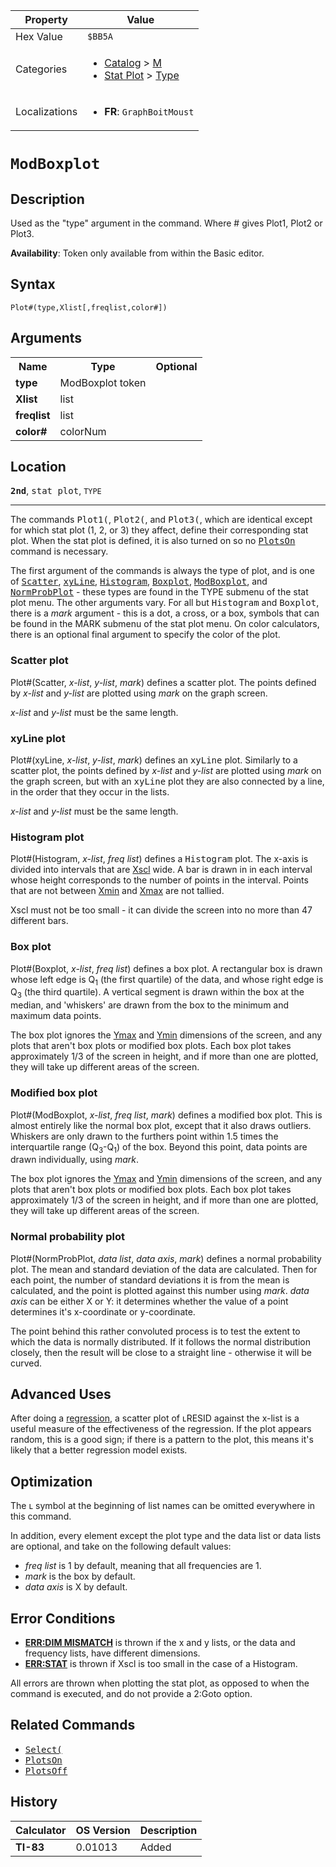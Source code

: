 | Property      | Value |
|---------------|-------|
| Hex Value     | `$BB5A`|
| Categories    | <ul><li>[Catalog](<../categories/Catalog.md>) > [M](<../categories/Catalog.md#M>)</li><li>[Stat Plot](<../categories/Stat Plot.md>) > [Type](<../categories/Stat Plot.md#Type>)</li></ul> |
| Localizations | <ul><li><b>FR</b>: `GraphBoitMoust`</li></ul> |

# `ModBoxplot`

## Description
Used as the "type" argument in the command.
Where # gives Plot1, Plot2 or Plot3.


<b>Availability</b>: Token only available from within the Basic editor.

## Syntax
`Plot#(type,Xlist[,freqlist,color#])`

## Arguments
<table>
<tr><th>Name</th><th>Type</th><th>Optional</th></tr>

<tr><td><b>type</b></td><td>ModBoxplot token</td><td></td></tr>

<tr><td><b>Xlist</b></td><td>list</td><td></td></tr>

<tr><td><b>freqlist</b></td><td>list</td><td></td></tr>

<tr><td><b>color#</b></td><td>colorNum</td><td></td></tr>

</table>

## Location
<tt><kbd><b>2nd</b></kbd></tt>, <kbd>stat plot</kbd>, `TYPE`
<hr>

The commands <tt>Plot1(</tt>, <tt>Plot2(</tt>, and <tt>Plot3(</tt>, which are identical except for which stat plot (1, 2, or 3) they affect, define their corresponding stat plot. When the stat plot is defined, it is also turned on so no <tt><a href="PlotsOn.md">PlotsOn</a></tt> command is necessary.

The first argument of the commands is always the type of plot, and is one of <tt><a href="Scatter.md">Scatter</a></tt>, <tt><a href="xyLine.md">xyLine</a></tt>, <tt><a href="Histogram.md">Histogram</a></tt>, <tt><a href="Boxplot.md">Boxplot</a></tt>, <tt><a href="ModBoxplot.md">ModBoxplot</a></tt>, and <tt><a href="NormProbPlot.md">NormProbPlot</a></tt> - these types are found in the TYPE submenu of the stat plot menu. The other arguments vary. For all but <tt>Histogram</tt> and <tt>Boxplot</tt>, there is a _mark_ argument - this is a dot, a cross, or a box, symbols that can be found in the MARK submenu of the stat plot menu. On color calculators, there is an optional final argument to specify the color of the plot.

### Scatter plot

Plot#(Scatter, _x-list_, _y-list_, _mark_) defines a scatter plot. The points defined by _x-list_ and _y-list_ are plotted using _mark_ on the graph screen.

_x-list_ and _y-list_ must be the same length.

### xyLine plot

Plot#(xyLine, _x-list_, _y-list_, _mark_) defines an <tt>xyLine</tt> plot. Similarly to a scatter plot, the points defined by _x-list_ and _y-list_ are plotted using _mark_ on the graph screen, but with an <tt>xyLine</tt> plot they are also connected by a line, in the order that they occur in the lists.

_x-list_ and _y-list_ must be the same length.

### Histogram plot

Plot#(Histogram, _x-list_, _freq list_) defines a <tt>Histogram</tt> plot. The x-axis is divided into intervals that are [Xscl](system-variables#window) wide. A bar is drawn in in each interval whose height corresponds to the number of points in the interval. Points that are not between [Xmin](system-variables#window) and [Xmax](system-variables#window) are not tallied.

Xscl must not be too small - it can divide the screen into no more than 47 different bars.

### Box plot

Plot#(Boxplot, _x-list_, _freq list_) defines a box plot. A rectangular box is drawn whose left edge is Q<sub>1</sub> (the first quartile) of the data, and whose right edge is Q<sub>3</sub> (the third quartile). A vertical segment is drawn within the box at the median, and 'whiskers' are drawn from the box to the minimum and maximum data points.

The box plot ignores the [Ymax](system-variables#window) and [Ymin](system-variables#window) dimensions of the screen, and any plots that aren't box plots or modified box plots. Each box plot takes approximately 1/3 of the screen in height, and if more than one are plotted, they will take up different areas of the screen.

### Modified box plot

Plot#(ModBoxplot, _x-list_, _freq list_, _mark_) defines a modified box plot. This is almost entirely like the normal box plot, except that it also draws outliers. Whiskers are only drawn to the furthers point within 1.5 times the interquartile range (Q<sub>3</sub>-Q<sub>1</sub>) of the box. Beyond this point, data points are drawn individually, using _mark_.

The box plot ignores the [Ymax](system-variables#window) and [Ymin](system-variables#window) dimensions of the screen, and any plots that aren't box plots or modified box plots. Each box plot takes approximately 1/3 of the screen in height, and if more than one are plotted, they will take up different areas of the screen.

### Normal probability plot

Plot#(NormProbPlot, _data list_, _data axis_, _mark_) defines a normal probability plot. The mean and standard deviation of the data are calculated. Then for each point, the number of standard deviations it is from the mean is calculated, and the point is plotted against this number using _mark_. _data axis_ can be either X or Y: it determines whether the value of a point determines it's x-coordinate or y-coordinate.

The point behind this rather convoluted process is to test the extent to which the data is normally distributed. If it follows the normal distribution closely, then the result will be close to a straight line - otherwise it will be curved.

## Advanced Uses

After doing a [regression](regression-models), a scatter plot of ʟRESID against the x-list is a useful measure of the effectiveness of the regression. If the plot appears random, this is a good sign; if there is a pattern to the plot, this means it's likely that a better regression model exists.

## Optimization

The ʟ symbol at the beginning of list names can be omitted everywhere in this command.

In addition, every element except the plot type and the data list or data lists are optional, and take on the following default values:

*   _freq list_ is 1 by default, meaning that all frequencies are 1.
*   _mark_ is the box by default.
*   _data axis_ is X by default.

## Error Conditions

*   **[ERR:DIM MISMATCH](errors#dimmismatch)** is thrown if the x and y lists, or the data and frequency lists, have different dimensions.
*   **[ERR:STAT](errors#stat)** is thrown if Xscl is too small in the case of a Histogram.

All errors are thrown when plotting the stat plot, as opposed to when the command is executed, and do not provide a 2:Goto option.

## Related Commands

*   <tt><a href="Select(.md">Select(</a></tt>
*   <tt><a href="PlotsOn.md">PlotsOn</a></tt>
*   <tt><a href="PlotsOff.md">PlotsOff</a></tt>

## History
| Calculator | OS Version | Description |
|------------|------------|-------------|
| <b>TI-83</b> | 0.01013 | Added |


